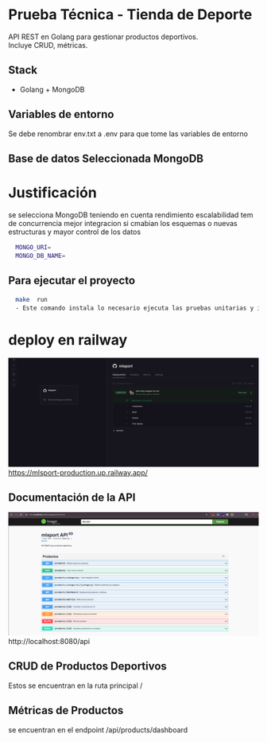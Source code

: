 # Prueba Técnica - Tienda de Deporte

API REST en Golang para gestionar productos deportivos.  
Incluye CRUD, métricas.

## Stack

- Golang + MongoDB

## Variables de entorno

Se debe renombrar env.txt a .env para que tome las variables de entorno

## Base de datos Seleccionada MongoDB

# Justificación

se selecciona MongoDB teniendo en cuenta rendimiento escalabilidad tem de concurrencia mejor integracion si cmabian los esquemas o nuevas estructuras y mayor control de los datos

```bash
  MONGO_URI=
  MONGO_DB_NAME=
```

## Para ejecutar el proyecto

```bash
  make  run
  - Este comando instala lo necesario ejecuta las pruebas unitarias y inicia el servicio el cual esta en :8080
```

# deploy en railway

![Logo de MLSport](deploy.png)
https://mlsport-production.up.railway.app/

## Documentación de la API

![Logo de MLSport](api.png)
http://localhost:8080/api

## CRUD de Productos Deportivos

Estos se encuentran en la ruta principal /

## Métricas de Productos

se encuentran en el endpoint /api/products/dashboard
